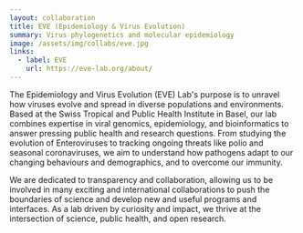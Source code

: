 ```yaml
---
layout: collaboration
title: EVE (Epidemiology & Virus Evolution)
summary: Virus phylogenetics and molecular epidemiology
image: /assets/img/collabs/eve.jpg
links:
  - label: EVE
    url: https://eve-lab.org/about/
---
```


The Epidemiology and Virus Evolution (EVE) Lab's purpose is to unravel how viruses evolve and spread in diverse populations and environments. Based at the Swiss Tropical and Public Health Institute in Basel, our lab combines expertise in viral genomics, epidemiology, and bioinformatics to answer pressing public health and research questions. From studying the evolution of Enteroviruses to tracking ongoing threats like polio and seasonal coronaviruses, we aim to understand how pathogens adapt to our changing behaviours and demographics, and to overcome our immunity.

We are dedicated to transparency and collaboration, allowing us to be involved in many exciting and international collaborations to push the boundaries of science and develop new and useful programs and interfaces. As a lab driven by curiosity and impact, we thrive at the intersection of science, public health, and open research.